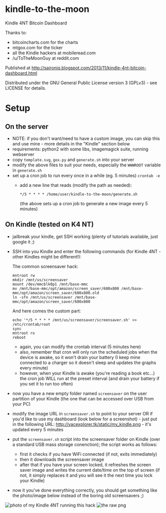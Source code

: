 kindle-to-the-moon
==================

Kindle 4NT Bitcoin Dashboard

Thanks to:
  * bitcoincharts.com for the charts
  * mtgox.com for the ticker
  * all the Kindle hackers at mobileread.com
  * /u/ToTheMoonGuy at reddit.com

Published at http://saironiq.blogspot.com/2013/11/kindle-4nt-bitcoin-dashboard.html

Distributed under the GNU General Public License version 3 (GPLv3) - see LICENSE for details.


Setup
=====


On the server
-------------

  * NOTE: if you don't want/need to have a custom image, you can skip this and use mine - more details in the "Kindle" section below
  * requirements: python2 with some libs, imagemagick suite, running webserver
  * copy ```template.svg```, ```gox.py``` and ```generate.sh``` into your server
  * modify the above files to suit your needs, especially the ```WWWROOT``` variable in ```generate.sh```
  * set up a cron job to run every once in a while (eg. 5 minutes) ```crontab -e```
    * add a new line that reads (modify the path as needed):

      ```
      */5 * * * * /home/user/kindle-to-the-moon/generate.sh
      ```

      (the above sets up a cron job to generate a new image every 5 minutes)


On Kindle (tested on K4 NT)
---------------------------

  * jailbreak your kindle, get SSH working (plenty of tutorials available, just google it ;)
  * SSH into you Kindle and enter the following commands (for Kindle 4NT - other Kindles might be different!):

    The common screensaver hack:

    ```
    mntroot rw
    mkdir /mnt/us/screensaver
    mount /dev/mmcblk0p1 /mnt/base-mmc
    mv /mnt/base-mmc/opt/amazon/screen_saver/600x800 /mnt/base-mmc/opt/amazon/screen_saver/600x800.old
    ln -sfn /mnt/us/screensaver /mnt/base-mmc/opt/amazon/screen_saver/600x800
    ```

    And here comes the custom part:

    ```
    echo '*/5 * * * * /mnt/us/screensaver/screensaver.sh' >> /etc/crontab/root
    sync
    mntroot ro
    reboot
    ```

    * again, you can modify the crontab interval (5 minutes here)
    * also, remember that cron will only run the scheduled jobs when the device is awake, so it won't drain your battery (I keep mine connected to a charger so it doesn't sleep and updates the graphs every minute)
    * however, when your Kindle is awake (you're reading a book etc...) the cron job WILL run at the preset interval (and drain your battery if you set it to run too often)

  * now you have a new empty folder named ```screensaver``` on the user partition of your Kindle (the one that can be accessed over USB from your PC)
  * modify the image URL in ```screensaver.sh``` to point to your server OR if you'd like to use my dashboard (look below for a screenshot) - just put in the following URL: http://yacexplorer.tk/static/my_kindle.png - it's updated every 5 minutes
  * put the ```screensaver.sh``` script into the screensaver folder on Kindle (over a standard USB mass storage conenction); the script works as follows:
    * first it checks if you have WiFi connected (if not, exits immediately)
    * then it downloads the screensaver image
    * after that if you have your screen locked, it refreshes the screen saver image and writes the current date/time on the top of screen (if not, it simply replaces it and you will see it the next time you lock your Kindle)

* now it you've done everything correctly, you should get something like the photo/image below instead of the boring old screensavers ;)

![photo of my Kindle 4NT running this hack](https://github.com/saironiq/kindle-to-the-moon/raw/master/preview/photo.jpg)
![the raw png](https://github.com/saironiq/kindle-to-the-moon/raw/master/preview/raw.png)
